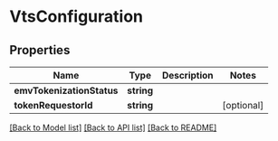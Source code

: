 # VtsConfiguration

## Properties

 Name                      | Type       | Description | Notes      
---------------------------|------------|-------------|------------
 **emvTokenizationStatus** | **string** |             |
 **tokenRequestorId**      | **string** |             | [optional] 

[[Back to Model list]](../../README.md#documentation-for-models) [[Back to API list]](../../README.md#documentation-for-api-endpoints) [[Back to README]](../../README.md)

